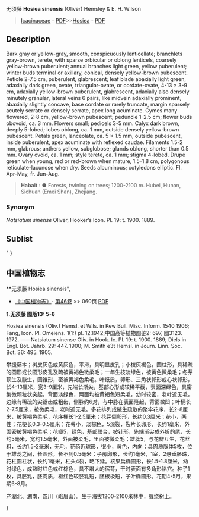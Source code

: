 无须藤  **Hosiea sinensis** (Oliver) Hemsley & E. H. Wilson

> [Icacinaceae](http://www.iplant.cn/info/Icacinaceae?t=foc) - [PDF](http://www.iplant.cn/foc/pdf/Icacinaceae.pdf)>>[Hosiea](http://www.iplant.cn/info/Hosiea?t=foc) - [PDF](http://www.iplant.cn/foc/pdf/Hosiea.pdf)

## Description

Bark gray or yellow-gray, smooth, conspicuously lenticellate; branchlets gray-brown, terete, with sparse orbicular or oblong lenticels, coarsely yellow-brown puberulent; annual branches light green, yellow puberulent; winter buds terminal or axillary, conical, densely yellow-brown pubescent. Petiole 2-7.5 cm, puberulent, glabrescent; leaf blade abaxially light green, adaxially dark green, ovate, triangular-ovate, or cordate-ovate, 4-13 × 3-9 cm, adaxially yellow-brown puberulent, glabrescent, adaxially also densely minutely granular, lateral veins 6 pairs, like midvein adaxially prominent, abaxially slightly concave, base cordate or rarely truncate, margin sparsely acutely serrate or densely serrate, apex long acuminate. Cymes many flowered, 2-8 cm, yellow-brown pubescent; peduncle 1-2.5 cm; flower buds obovoid, ca. 3 mm. Flowers small; pedicels 3-5 mm. Calyx dark brown, deeply 5-lobed; lobes oblong, ca. 1 mm, outside densely yellow-brown pubescent. Petals green, lanceolate, ca. 5 × 1.5 mm, outside pubescent, inside puberulent, apex acuminate with reflexed caudae. Filaments 1.5-2 mm, glabrous; anthers yellow, subglobose; glands oblong, shorter than 0.5 mm. Ovary ovoid, ca. 1 mm; style terete, ca. 1 mm; stigma 4-lobed. Drupe green when young, red or red-brown when mature, 1.5-1.8 cm, polygonous reticulate-lacunose when dry. Seeds albuminous; cotyledons elliptic. Fl. Apr-May, fr. Jun-Aug.

> **Habait** : 
>● Forests, twining on trees; 1200-2100 m. Hubei, Hunan, Sichuan (Emei Shan), Zhejiang.

### Synonym
*Natsiatum sinense* Oliver, Hooker’s Icon. Pl. 19: t. 1900. 1889.

## Sublist
"
}
## 中国植物志

**无须藤 Hosiea sinensis",

* [《中国植物志》](http://www.iplant.cn/frps)- [第46卷](http://www.iplant.cn/frps/vol/46) >> 060页 [PDF](http://www.iplant.cn/frps/pdf/46/060.PDF)

**1.无须藤 图版13: 5-6**

Hosiea sinensis (Oliv.) Hemsl. et Wils. in Kew Bull. Misc. Inform. 1540 1906; Fang, Icon. Pl. Omeiens. 1(1:) pl. 12.1942;中国高等植物图鉴2: 697, 图3123. 1972. ——Natsiatum sinense Oliv. in Hook. Ic. Pl. 19: t. 1900. 1889; Diels in Engl. Bot. Jahrb. 29: 447. 1900; M. Smith e3t Hemsl. in Journ. Linn. Soc. Bot. 36: 495. 1905.

攀援藤本；树皮灰色或黄灰色，平滑，具明显皮孔；小枝灰褐色，圆柱形，具稀疏的圆形或长圆形皮孔及疏被黄褐色微柔毛；一年生枝淡绿色，被黄色微柔毛；冬芽顶生及腋生，圆锥形，密被黄褐色柔毛。叶纸质，卵形、三角状卵形或心状卵形，长4-13厘米，宽3-9厘米，先端长渐尖，基部心形或较稀平截，表面深绿色，具密集微颗粒状突起，背面淡绿色，两面均被黄褐色短柔毛，幼时较密，老叶近无毛，边缘有稀疏的尖锯齿或粗齿，侧脉约6对，与中脉在表面隆起，背面微凹；叶柄长2-7.5厘米，被微柔毛，老时近无毛。多花排列成腋生疏散的聚伞花序，长2-8厘米，被黄褐色柔毛，花序梗长1-2.5厘米；花芽倒卵形，长约0.3厘米；花小，两性；花梗长0.3-0.5厘米；花萼小，淡棕色，5深裂，裂片长卵形，长约1毫米，外面密被黄褐色柔毛；花瓣5，绿色，基部联合，披针形，先端渐尖成外折的尾，长约5毫米，宽约1.5毫米，外面被柔毛，里面被微柔毛；雄蕊5，与花瓣互生，花丝粗，长约1.5-2毫米，无毛，花药近球形，很小，黄色，内向；具肉质腺体5枚，位于雄蕊之间，长圆形，长不到0.5毫米；子房卵形，长约1毫米，1室，2悬垂胚珠，花柱圆柱状，长约1毫米，柱头4裂，略下延。核果扁椭圆形，长1.5-1.8厘米，幼时绿色，成熟时红色或红棕色，具不增大的宿萼，干时表面有多角形陷穴。种子1枚，具胚乳，胚肉质，橙红色较胚乳短，胚根极短，子叶椭圆形。花期4-5月，果期6-8月。

产湖北、湖南，四川（峨眉山）。生于海拔1200-2100米林中，缠绕树上。

}